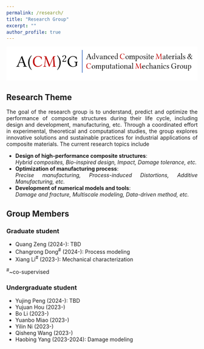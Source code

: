 ```yaml
---
permalink: /research/
title: "Research Group"
excerpt: ""
author_profile: true
---
```

<style> .aligncenter {text-align: center;} </style>
<style> body {text-align: justify} </style> <!-- Justify text. -->

<img src='/images/acm2g.png' width = "800"><br/>

## Research Theme
The goal of the research group is to understand, predict and optimize the performance of composite structures during their life cycle, including design and development, manufacturing, etc. Through a coordinated effort in experimental, theoretical and computational studies, the group explores innovative solutions and sustainable practices for industrial applications of composite materials. The current research topics include
- **Design of high-performance composite structures**: \
   *Hybrid composites, Bio-inspired design, Impact, Damage tolerance, etc.*
- **Optimization of manufacturing process**: \
  *Precise manufacturing, Process-induced Distortions, Additive Manufacturing, etc.*
- **Development of numerical models and tools**: \
  *Damage and fracture, Multiscale modeling, Data-driven method, etc.* 


## Group Members

### Graduate student
* Quang Zeng (2024-): TBD
* Changrong Dong<sup>#</sup> (2024-): Process modeling
* Xiang Li<sup>#</sup> (2023-): Mechanical characterization

<sup>#</sup>\~co-supervised

### Undergraduate student
* Yujing Peng (2024-): TBD
* Yujuan Hou (2023-)
* Bo Li (2023-)
* Yuanbo Miao (2023-)
* Yilin Ni (2023-)
* Qisheng Wang (2023-)
* Haobing Yang (2023-2024): Damage modeling
